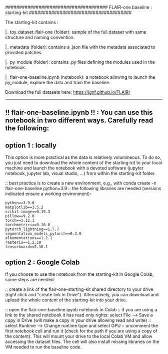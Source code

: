 ﻿#####################################
 FLAIR-one baseline : starting-kit 
#####################################


The starting-kit contains :


|_ toy_dataset_flair-one (folder): 
		sample of the full dataset with same structure and naming convention.

|_ metadata (folder): 
		contains a .json file with the metadata associated to provided patches.

|_ py_module (folder): 
		contains .py files defining the modules used in the notebook.

|_ flair-one-baseline.ipynb (notebook): 
		a notebook allowing to launch the py_module, explore the data and train the baseline.



Download the full datasets here:
https://ignf.github.io/FLAIR/




-------------------------------
!!  flair-one-baseline.ipynb !!  : You can use this notebook in two different ways. Carefully read the following: 
-------------------------------


## option 1 : locally

This option is more practical as the data is relatively volumineous. 
To do so, you just need to download the whole content of the starting-kit to your local machine and launch the notebook with a devoted software (jupyter notebook, jupyter lab, visual studio, ...) from within the starting-kit folder.

::  best practice is to create a new environment, e.g., with conda create -n flair-one-baseline python=3.9
::  the following libraries are needed (versions indicated ensure a working environment): 

	python==3.9.0
	matplotlib==3.5.2
	scikit-image==0.19.3
	pillow==9.2.0
	torch==1.12.1
	torchmetrics==0.10.0
	pytorch_lightning==1.7.7
	segmentation_models_pytorch==0.3.0
	albumentations==1.2.1
	rasterio==1.2.10
	tensorboard==2.10.1



## option 2 : Google Colab

If you choose to use the notebook from the starting-kit in Google Colab, some steps are needed:

:: create a link of the flair-one-starting-kit shared directory to your drive (right click and "create link in Drive").
Alternatively, you can download and upload the whole content of the starting-kit into your drive.

:: open the flair-one-baseline.ipynb notebook in Colab
:: if you are using a link to the shared notebook it has read only rights: select File --> Save a copy in Drive (will make a copy in your drive allowing read and write)
:: select Runtime --> Change runtime type and select GPU
:: uncomment the first notebook cell and run it (check for the path if you are using a copy of the content). 
This will mount your drive to the local Colab VM and allow accessing the dataset files. 
The cell will also install missing libraries on the VM needed to run the baseline code.  



